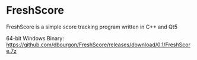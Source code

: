 # FreshScore
FreshScore is a simple score tracking program written in C++ and Qt5

64-bit Windows Binary:
https://github.com/dbourgon/FreshScore/releases/download/0.1/FreshScore.7z
